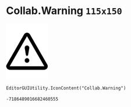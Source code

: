 # Collab.Warning `115x150`
<img src="/img/Collab.Warning.png" width=115 height=150>

``` CSharp
EditorGUIUtility.IconContent("Collab.Warning")
```
```
-7186489016682460555
```

